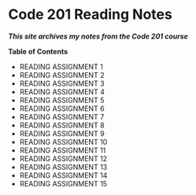 # Code 201 Reading Notes

***This site archives my notes from the _Code 201_ course***

**Table of Contents**

* READING ASSIGNMENT 1
* READING ASSIGNMENT 2
* READING ASSIGNMENT 3
* READING ASSIGNMENT 4
* READING ASSIGNMENT 5
* READING ASSIGNMENT 6
* READING ASSIGNMENT 7
* READING ASSIGNMENT 8
* READING ASSIGNMENT 9
* READING ASSIGNMENT 10
* READING ASSIGNMENT 11
* READING ASSIGNMENT 12
* READING ASSIGNMENT 13
* READING ASSIGNMENT 14
* READING ASSIGNMENT 15
